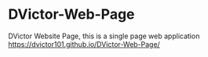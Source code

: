 # DVictor-Web-Page
DVictor Website Page, this is a single page web application
https://dvictor101.github.io/DVictor-Web-Page/

